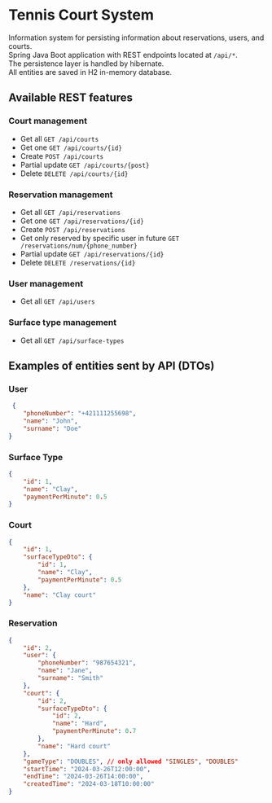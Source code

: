 # Tennis Court System

Information system for persisting information about reservations, users, and courts. <br>
Spring Java Boot application with REST endpoints located at `/api/*`. <br>
The persistence layer is handled by hibernate. <br>
All entities are saved in H2 in-memory database.

## Available REST features
### Court management
 - Get all `GET /api/courts`
 - Get one `GET /api/courts/{id}`
 - Create `POST /api/courts`
 - Partial update `GET /api/courts/{post}`
 - Delete `DELETE /api/courts/{id}`

### Reservation management
 - Get all `GET /api/reservations`
 - Get one `GET /api/reservations/{id}`
 - Create `POST /api/reservations`
 - Get only reserved by specific user in future `GET /reservations/num/{phone_number}`
 - Partial update `GET /api/reservations/{id}`
 - Delete `DELETE /reservations/{id}`

### User management
 - Get all `GET /api/users`

### Surface type management
 - Get all `GET /api/surface-types`

## Examples of entities sent by API (DTOs)
### User
```JSON
 {
    "phoneNumber": "+421111255698",
    "name": "John",
    "surname": "Doe"
}
```
### Surface Type
```JSON
{
    "id": 1,
    "name": "Clay",
    "paymentPerMinute": 0.5
}
```
### Court
```JSON
{
    "id": 1,
    "surfaceTypeDto": {
        "id": 1,
        "name": "Clay",
        "paymentPerMinute": 0.5
    },
    "name": "Clay court"
}
```
### Reservation
```JSON
{
    "id": 2,
    "user": {
        "phoneNumber": "987654321",
        "name": "Jane",
        "surname": "Smith"
    },
    "court": {
        "id": 2,
        "surfaceTypeDto": {
            "id": 2,
            "name": "Hard",
            "paymentPerMinute": 0.7
        },
        "name": "Hard court"
    },
    "gameType": "DOUBLES", // only allowed "SINGLES", "DOUBLES"
    "startTime": "2024-03-26T12:00:00",
    "endTime": "2024-03-26T14:00:00",
    "createdTime": "2024-03-18T10:00:00"
}
```
